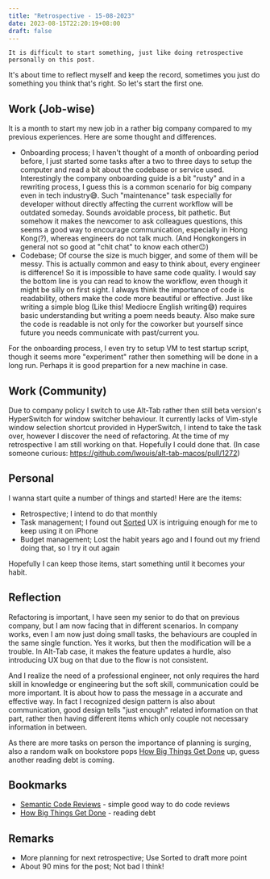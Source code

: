 ```yaml
---
title: "Retrospective - 15-08-2023"
date: 2023-08-15T22:20:19+08:00
draft: false
---
```


`It is difficult to start something, just like doing retrospective personally on this post.`

It's about time to reflect myself and keep the record, sometimes you just do something you think that's right. So let's start the first one.

## Work (Job-wise)

It is a month to start my new job in a rather big company compared to my previous experiences. Here are some thought and differences.

 - Onboarding process; I haven't thought of a month of onboarding period before, I just started some tasks after a two to three days to setup the computer and read a bit about the codebase or service used. Interestingly the company onboarding guide is a bit "rusty" and in a rewriting process, I guess this is a common scenario for big company even in tech industry😅. Such "maintenance" task especially for developer without directly affecting the current workflow will be outdated someday. Sounds avoidable process, bit pathetic. But somehow it makes the newcomer to ask colleagues questions, this seems a good way to encourage communication, especially in Hong Kong(?), whereas engineers do not talk much. (And Hongkongers in general not so good at "chit chat" to know each other😐)
 - Codebase; Of course the size is much bigger, and some of them will be messy. This is actually common and easy to think about, every engineer is difference! So it is impossible to have same code quality. I would say the bottom line is you can read to know the workflow, even though it might be silly on first sight. I always think the importance of code is readability, others make the code more beautiful or effective. Just like writing a simple blog (Like this! Mediocre English writing😅) requires basic understanding but writing a poem needs beauty. Also make sure the code is readable is not only for the coworker but yourself since future you needs communicate with past/current you.

For the onboarding process, I even try to setup VM to test startup script, though it seems more "experiment" rather then something will be done in a long run. Perhaps it is good prepartion for a new machine in case.

## Work (Community)

Due to company policy I switch to use Alt-Tab rather then still beta version's HyperSwitch for window switcher behaviour. It currently lacks of Vim-style window selection shortcut provided in HyperSwitch, I intend to take the task over, however I discover the need of refactoring. At the time of my retrospective I am still working on that. Hopefully I could done that. (In case someone curious: https://github.com/lwouis/alt-tab-macos/pull/1272)

## Personal

I wanna start quite a number of things and started! Here are the items:

- Retrospective; I intend to do that monthly
- Task management; I found out [Sorted](https://www.sortedapp.com/) UX is intriguing enough for me to keep using it on iPhone
- Budget management; Lost the habit years ago and I found out my friend doing that, so I try it out again

Hopefully I can keep those items, start something until it becomes your habit.

## Reflection

Refactoring is important, I have seen my senior to do that on previous company, but I am now facing that in different scenarios. In company works, even I am now just doing small tasks, the behaviours are coupled in the same single function. Yes it works, but then the modification will be a trouble. In Alt-Tab case, it makes the feature updates a hurdle, also introducing UX bug on that due to the flow is not consistent.

And I realize the need of a professional engineer, not only requires the hard skill in knowledge or engineering but the soft skill, communication could be more important. It is about how to pass the message in a accurate and effective way. In fact I recognized design pattern is also about communication, good design tells "just enough" related information on that part, rather then having different items which only couple not necessary information in between.

As there are more tasks on person the importance of planning is surging, also a random walk on bookstore pops [How Big Things Get Done](https://www.amazon.com/How-Big-Things-Get-Done/dp/0593239512) up, guess another reading debt is coming.

## Bookmarks

- [Semantic Code Reviews](https://news.ycombinator.com/item?id=37118098) - simple good way to do code reviews
- [How Big Things Get Done](https://www.amazon.com/How-Big-Things-Get-Done/dp/0593239512) - reading debt

## Remarks

- More planning for next retrospective; Use Sorted to draft more point
- About 90 mins for the post; Not bad I think!
